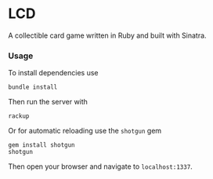 
# LCD

A collectible card game written in Ruby and built with Sinatra.

### Usage

To install dependencies use

```
bundle install
```

Then run the server with 

```
rackup
```

Or for automatic reloading use the `shotgun` gem

```
gem install shotgun
shotgun
```

Then open your browser and navigate to `localhost:1337`.